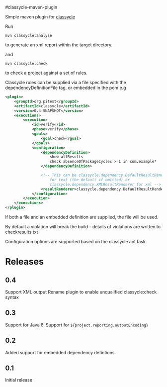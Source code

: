 #classycle-maven-plugin

Simple maven plugin for [classycle](http://classycle.sourceforge.net/)

Run

```
mvn classycle:analyse
```

to generate an xml report within the target directory.

and

```
mvn classycle:check
```

to check a project against a set of rules. 

Classycle rules can be supplied via a file specified with the dependencyDefinitionFile tag, or embedded in the pom e.g

```xml
<plugin>
	<groupId>org.pitest</groupId>
	<artifactId>classycle</artifactId>
	<version>0.4-SNAPSHOT</version>
	<executions>
		<execution>
			<id>verify</id>
			<phase>verify</phase>
			<goals>
				<goal>check</goal>
			</goals>
			<configuration>
				<dependencyDefinition>
					show allResults
					check absenceOfPackageCycles > 1 in com.example*
				</dependencyDefinition>

				<!-- This can be classycle.dependency.DefaultResultRenderer 
					for text (the default if omitted) or 
					classycle.dependency.XMLResultRenderer for xml -->
				<resultRenderer>classycle.dependency.DefaultResultRenderer</resultRenderer>
			</configuration>
		</execution>
	</executions>
</plugin>
```

If both a file and an embedded definition are supplied, the file will be used.

By default a violation will break the build - details of violations are written to checkresults.txt

Configuration options are supported based on the classycle ant task.

# Releases

## 0.4

Support XML output
Rename plugin to enable unqualified classycle:check syntax

## 0.3

Support for Java 6.
Support for `${project.reporting.outputEncoding}`

## 0.2

Added support for embedded dependency defintions.

## 0.1

Initial release

		
